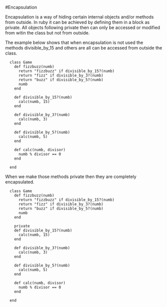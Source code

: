 #Encapsulation


Encapsulation is a way of hiding certain internal objects and/or methods from outside.  In ruby it can be achieved by defining them in a block as private.  All objects following private then can only be accessed or modified from witin the class but not from outside.

The example below shows that when encapsulation is not used the methods divisible_by_15 and others are all can be accessed from outside the class.

      class Game
        def fizzbuzz(numb)
          return "fizzbuzz" if divisible_by_15?(numb)
          return "fizz" if divisible_by_3?(numb)
          return "buzz" if divisible_by_5?(numb)
          numb
        end

        def divisible_by_15?(numb)
          calc(numb, 15)
        end

        def divisible_by_3?(numb)
          calc(numb, 3)
        end

        def divisible_by_5?(numb)
          calc(numb, 5)
        end

        def calc(numb, divisor)
          numb % divisor == 0
        end

      end

When we make those methods private then they are completely encapsulated.

      class Game
        def fizzbuzz(numb)
          return "fizzbuzz" if divisible_by_15?(numb)
          return "fizz" if divisible_by_3?(numb)
          return "buzz" if divisible_by_5?(numb)
          numb
        end

        private
        def divisible_by_15?(numb)
          calc(numb, 15)
        end

        def divisible_by_3?(numb)
          calc(numb, 3)
        end

        def divisible_by_5?(numb)
          calc(numb, 5)
        end

        def calc(numb, divisor)
          numb % divisor == 0
        end

      end
